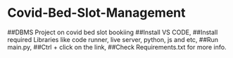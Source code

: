 # Covid-Bed-Slot-Management
##DBMS Project on covid bed slot bookiing
##Install VS CODE,
##Install required Libraries like code runner, live server, python, js and etc,
##Run main.py,
##Ctrl + click on the link,
##Check Requirements.txt for more info.


